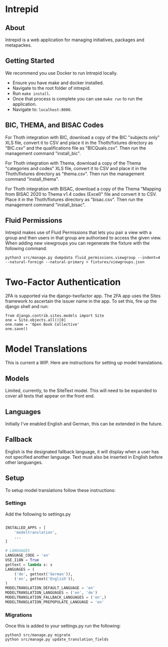 # Intrepid

## About

Intrepid is a web application for managing initiatives, packages and metapackes.

## Getting Started

We recommend you use Docker to run Intrepid locally.

- Ensure you have make and docker installed.
- Navigate to the root folder of intrepid.
- Run `make install`.
- Once that process is complete you can use `make run` to run the application.
- Navigate to: `localhost:8000`.

## BIC, THEMA, and BISAC Codes
For Thoth integration with BIC, download a copy of the BIC "subjects only" XLS file, convert it to CSV and place it in the Thoth/fixtures directory as "BIC.csv" and the qualifications file as "BICQuals.csv". Then run the management command "install_bic".

For Thoth integration with Thema, download a copy of the Thema "categories and codes" XLS file, convert it to CSV and place it in the Thoth/fixtures directory as "thema.csv". Then run the management command "install_thema".

For Thoth integration with BISAC, download a copy of the Thema "Mapping from BISAC 2020 to Thema v1.4 codes (Excel)" file and convert it to CSV. Place it in the Thoth/fixtures directory as "bisac.csv". Then run the management command "install_bisac".

## Fluid Permissions
Intrepid makes use of Fluid Permissions that lets you pair a view with a group and then users in that group are authorised to access the given view. When adding new viewgroups you can regenerate the fixture with the following command:

`python3 src/manage.py dumpdata fluid_permissions.viewgroup --indent=4 --natural-foreign --natural-primary > fixtures/viewgroups.json`

# Two-Factor Authentication
2FA is supported via the django-twofactor app. The 2FA app uses the Sites framework to ascertain the issuer name in the app. To set this, fire up the django shell and run:

    from django.contrib.sites.models import Site
    one = Site.objects.all()[0]
    one.name = 'Open Book Collective'
    one.save()

# Model Translations
This is current a WIP. Here are instructions for setting up model translations.

## Models
Limited, currently, to the SiteText model. This will need to be expanded to cover all texts that appear on the front end.

## Languages
Initially I've enabled English and German, this can be extended in the future.

## Fallback
English is the designated fallback language, it will display when a user has not specified another language. Text must also be inserted in English before other languanges.

## Setup
To setup model translations follow these instructions:

### Settings
Add the following to settings.py

```python

INSTALLED_APPS = [
    'modeltranslation',
    ...
]

# LANGUAGES
LANGUAGE_CODE = 'en'
USE_I18N = True
gettext = lambda s: s
LANGUAGES = (
    ('de', gettext('German')),
    ('en', gettext('English')),
)
MODELTRANSLATION_DEFAULT_LANGUAGE = 'en'
MODELTRANSLATION_LANGUAGES = ('en', 'de')
MODELTRANSLATION_FALLBACK_LANGUAGES = ('en',)
MODELTRANSLATION_PREPOPULATE_LANGUAGE = 'en'
```

### Migrations
Once this is added to your settings.py run the following:

```shell
python3 src/manage.py migrate
python src/manage.py update_translation_fields
```
